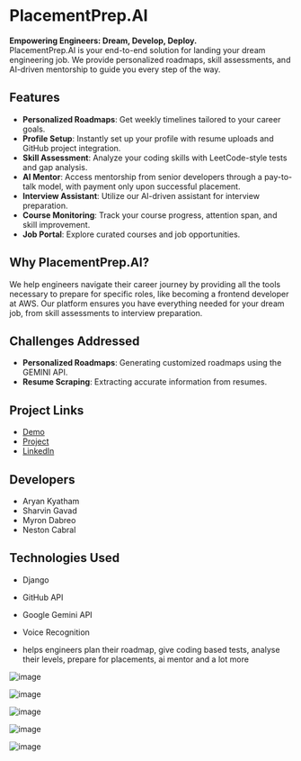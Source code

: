 # PlacementPrep.AI

**Empowering Engineers: Dream, Develop, Deploy.**  
PlacementPrep.AI is your end-to-end solution for landing your dream engineering job. We provide personalized roadmaps, skill assessments, and AI-driven mentorship to guide you every step of the way.

## Features
- **Personalized Roadmaps**: Get weekly timelines tailored to your career goals.
- **Profile Setup**: Instantly set up your profile with resume uploads and GitHub project integration.
- **Skill Assessment**: Analyze your coding skills with LeetCode-style tests and gap analysis.
- **AI Mentor**: Access mentorship from senior developers through a pay-to-talk model, with payment only upon successful placement.
- **Interview Assistant**: Utilize our AI-driven assistant for interview preparation.
- **Course Monitoring**: Track your course progress, attention span, and skill improvement.
- **Job Portal**: Explore curated courses and job opportunities.

## Why PlacementPrep.AI?
We help engineers navigate their career journey by providing all the tools necessary to prepare for specific roles, like becoming a frontend developer at AWS. Our platform ensures you have everything needed for your dream job, from skill assessments to interview preparation.

## Challenges Addressed
- **Personalized Roadmaps**: Generating customized roadmaps using the GEMINI API.
- **Resume Scraping**: Extracting accurate information from resumes.

## Project Links
- [Demo](https://www.loom.com/share/cd4115f8f7384472b87279d78514500c?sid=e727d201-2683-4d77-bdd5-8228c381a05e)
- [Project](https://devfolio.co/projects/placementprepai-5594)
- [LinkedIn](https://linkedin.com/posts/aryankyatham_another-day-another-hackathon-win-we-activity-7177561089675517952-wiBW)

## Developers
- Aryan Kyatham
- Sharvin Gavad
- Myron Dabreo
- Neston Cabral

## Technologies Used
- Django
- GitHub API
- Google Gemini API
- Voice Recognition


- helps engineers plan their roadmap, give coding based tests, analyse their levels, prepare for placements, ai mentor and a lot more
 
![image](https://github.com/ARYANK-08/aeravat/assets/120780784/d5753c68-820a-41e1-9af8-a32c65fcb92a)
  
![image](https://github.com/ARYANK-08/aeravat/assets/120780784/f9ff0acc-d583-4318-9742-e4d860accf33)

![image](https://github.com/ARYANK-08/aeravat/assets/120780784/c1fc7948-e2a9-4b02-990a-0e549029cb25)

![image](https://github.com/ARYANK-08/aeravat/assets/120780784/db985d58-4359-4695-95a8-d5f55414e1fc)

![image](https://github.com/ARYANK-08/aeravat/assets/120780784/4fe09d7b-7108-4d66-ab01-6051edc8bc98)


